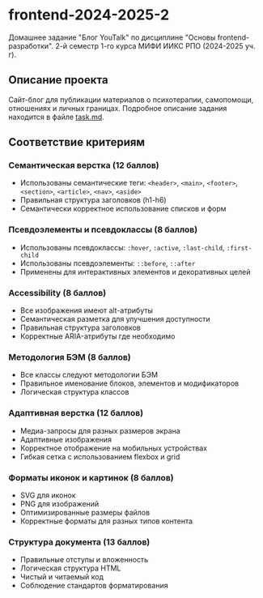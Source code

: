 # frontend-2024-2025-2
Домашнее задание "Блог YouTalk" по дисциплине "Основы frontend-разработки". 2-й семестр 1-го курса МИФИ ИИКС РПО (2024-2025 уч. г).

## Описание проекта

Сайт-блог для публикации материалов о психотерапии, самопомощи, отношениях и личных границах. Подробное описание задания находится в файле [task.md](task.md).

## Соответствие критериям

### Семантическая верстка (12 баллов)
- Использованы семантические теги: `<header>`, `<main>`, `<footer>`, `<section>`, `<article>`, `<nav>`, `<aside>`
- Правильная структура заголовков (h1-h6)
- Семантически корректное использование списков и форм

### Псевдоэлементы и псевдоклассы (8 баллов)
- Использованы псевдоклассы: `:hover`, `:active`, `:last-child`, `:first-child`
- Использованы псевдоэлементы: `::before`, `::after`
- Применены для интерактивных элементов и декоративных целей

### Accessibility (8 баллов)
- Все изображения имеют alt-атрибуты
- Семантическая разметка для улучшения доступности
- Правильная структура заголовков
- Корректные ARIA-атрибуты где необходимо

### Методология БЭМ (8 баллов)
- Все классы следуют методологии БЭМ
- Правильное именование блоков, элементов и модификаторов
- Логическая структура классов

### Адаптивная верстка (12 баллов)
- Медиа-запросы для разных размеров экрана
- Адаптивные изображения
- Корректное отображение на мобильных устройствах
- Гибкая сетка с использованием flexbox и grid

### Форматы иконок и картинок (8 баллов)
- SVG для иконок
- PNG для изображений
- Оптимизированные размеры файлов
- Корректные форматы для разных типов контента

### Структура документа (13 баллов)
- Правильные отступы и вложенность
- Логическая структура HTML
- Чистый и читаемый код
- Соблюдение стандартов форматирования
